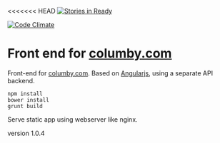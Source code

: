 <<<<<<< HEAD
[![Stories in Ready](https://badge.waffle.io/columby/www..columby.com.png?label=ready&title=Ready)](http://waffle.io/columby/www.columby.com)

[![Code Climate](https://codeclimate.com/github/columby/www.columby.com/badges/gpa.svg)](https://codeclimate.com/github/columby/www.columby.com)

# Front end for [columby.com](http://columby.com)
Front-end for [columby.com](http://www.columby.com). 
Based on [Angularjs](http://www.angularjs.com), using a separate API backend.

    npm install
    bower install
    grunt build
    
Serve static app using webserver like nginx.

version 1.0.4
